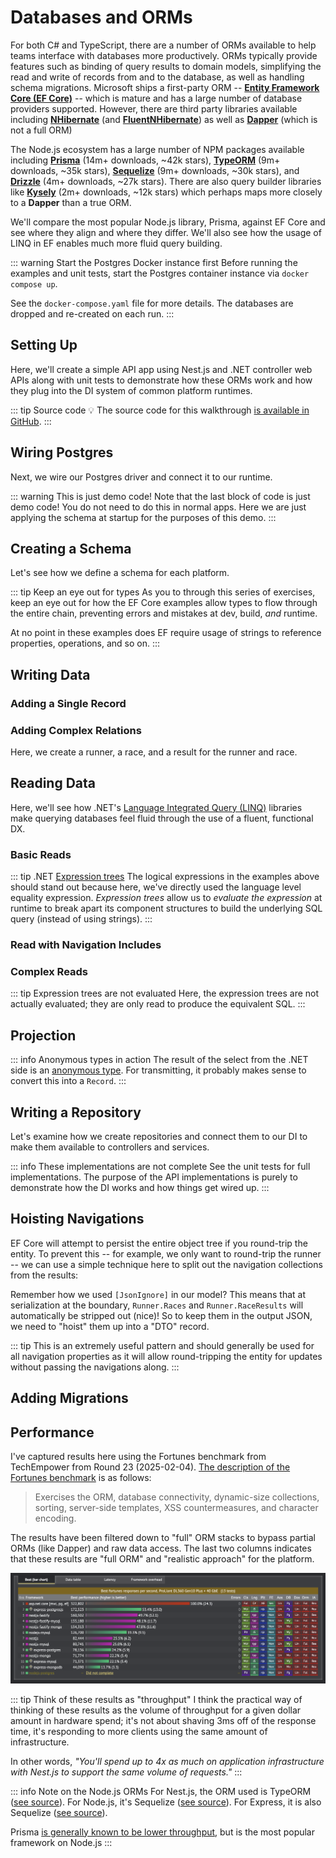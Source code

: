 # Databases and ORMs

For both C# and TypeScript, there are a number of ORMs available to help teams interface with databases more productively.  ORMs typically provide features such as binding of query results to domain models, simplifying the read and write of records from and to the database, as well as handling schema migrations.  Microsoft ships a first-party ORM -- [**Entity Framework Core (EF Core)**](https://github.com/dotnet/efcore) -- which is mature and has a large number of database providers supported.  However, there are third party libraries available including [**NHibernate**](https://github.com/nhibernate/nhibernate-core) (and [**FluentNHibernate**](https://github.com/nhibernate/fluent-nhibernate)) as well as [**Dapper**](https://github.com/DapperLib/Dapper) (which is not a full ORM)

The Node.js ecosystem has a large number of NPM packages available including [**Prisma**](https://github.com/prisma/prisma) (14m+ downloads, ~42k stars), [**TypeORM**](https://github.com/typeorm/typeorm) (9m+ downloads, ~35k stars), [**Sequelize**](https://github.com/sequelize/sequelize) (9m+ downloads, ~30k stars), and [**Drizzle**](https://github.com/drizzle-team/drizzle-orm) (4m+ downloads, ~27k stars).  There are also query builder libraries like [**Kysely**](https://github.com/kysely-org/kysely) (2m+ downloads, ~12k stars) which perhaps maps more closely to a **Dapper** than a true ORM.

We'll compare the most popular Node.js library, Prisma, against EF Core and see where they align and where they differ.  We'll also see how the usage of LINQ in EF enables much more fluid query building.

::: warning Start the Postgres Docker instance first
Before running the examples and unit tests, start the Postgres container instance via `docker compose up`.

See the `docker-compose.yaml` file for more details.  The databases are dropped and re-created on each run.
:::

## Setting Up

Here, we'll create a simple API app using Nest.js and .NET controller web APIs along with unit tests to demonstrate how these ORMs work and how they plug into the DI system of common platform runtimes.

<CodeSplitter>
  <template #left>

```ts
// 🚧  WIP
```

  </template>
  <template #right>

```shell
# Add our packages in /src/csharp/ef-api
cd src/csharp
mkdir ef-api
cd ef-api
dotnet new webapi --use-controllers --no-https

# Add Pg driver for Entity Framework
dotnet add package Npgsql.EntityFrameworkCore.PostgreSQL

# Add to allow snake_case naming (because Pg and caps are no fun)
dotnet add package EFCore.NamingConventions

# Add for migrations
dotnet add package Microsoft.EntityFrameworkCore.Design

# Add for unit tests
dotnet add package XUnit
```

  </template>
</CodeSplitter>

::: tip Source code
💡 The source code for this walkthrough [is available in GitHub](https://github.com/CharlieDigital/typescript-is-like-csharp/tree/main/src/csharp/ef-api).
:::

## Wiring Postgres

Next, we wire our Postgres driver and connect it to our runtime.

<CodeSplitter>
  <template #left>

```ts
// 🚧  WIP
```

  </template>
  <template #right>

```csharp{24,25,29-34}
// 📄 Database.cs
// This is just for us to inject the connection string (and other config)
public record DbConfig(string ConnectionString);

// This is our database.  The key is to inherit from DbContext
public class Database(DbConfig config) : DbContext {
  // This method gets called on startup and we'll configure our database
  protected override void OnConfiguring(DbContextOptionsBuilder optionsBuilder) {
    if (optionsBuilder.IsConfigured){
      return;
    }

    optionsBuilder
      .UseNpgsql(config.ConnectionString, o => o.UseAdminDatabase("postgres"))
      .UseSnakeCaseNamingConvention()
      .EnableDetailedErrors() // ⚠️ ONLY DEV CODE
      .EnableSensitiveDataLogging(); // ⚠️ ONLY DEV CODE
  }
}

// 📄 Program.cs
var connectionString = "server=127.0.0.1;port=5432;database=momo;user id=postgres;password=postgres;include error detail=true;";

builder.Services.AddSingleton(new DbConfig(connectionString));
builder.Services.AddDbContext<Database>();

var app = var app = builder.Build();

// ⚠️ ONLY DEMO CODE; NOT FOR PROD ⚠️
// Get our database from DI and ensure we create it
// (because our Docker container is ephemeral)
using var scope = app.Services.CreateScope();
var db = scope.ServiceProvider.GetService<Database>()!;
db.Database.EnsureCreated();
```

  </template>
</CodeSplitter>

::: warning This is just demo code!
Note that the last block of code is just demo code!  You do not need to do this in normal apps.  Here we are just applying the schema at startup for the purposes of this demo.
:::

## Creating a Schema

Let's see how we define a schema for each platform.

::: tip Keep an eye out for types
As you to through this series of exercises, keep an eye out for how the EF Core examples allow types to flow through the entire chain, preventing errors and mistakes at dev, build, *and* runtime.

At no point in these examples does EF require usage of strings to reference properties, operations, and so on.
:::

<CodeSplitter>
  <template #left>

```ts
// 🚧  WIP
```

  </template>
  <template #right>

```csharp{3,4}
public class Database(DbConfig config) : DbContext {
  // 👇 These two define our schema
  public DbSet<Runner> Runners { get; set; } = null!;
  public DbSet<Race> Races { get; set; } = null!;

  // ℹ️ Note that we don't map the relation table directly

  protected override void OnConfiguring(DbContextOptionsBuilder optionsBuilder) {
    // Snipped...
  }
}

// 🏃‍♀️ Runners
[Index(nameof(Email))]
public class Runner {
  [DatabaseGenerated(DatabaseGeneratedOption.Identity)]
  public int Id { get; set; }
  public required string Name { get; set; }
  public required string Email { get; set; }
  public required string Country { get; set; }
  [JsonIgnore] // 👇 Do not serialize this to JSON
  public List<Race>? Races { get; set; }
  [JsonIgnore] // 👇 Do not serialize this to JSON
  public List<RaceResult>? RaceResults { get; set; }
}

// 🏎️ Races
[Index(nameof(Date))]
public class Race {
  [DatabaseGenerated(DatabaseGeneratedOption.Identity)]
  public int Id { get; set; }
  public required string Name { get; set; }
  public required DateTime Date { get; set; }
  public required decimal DistanceKm { get; set; }
  [JsonIgnore] // 👇 Do not serialize this to JSON
  public List<Runner>? Runners { get; set; }
  [JsonIgnore] // 👇 Do not serialize this to JSON
  public List<RaceResult>? RaceResults { get; set; }
}

// 🥇 Results (maps many-to-many)
// This is an implicit table that we don't access directly but
// through the navigation of the properties
[PrimaryKey(nameof(RunnerId), nameof(RaceId))]
[Index(nameof(BibNumber))]
public class RaceResult {
  public int RunnerId { get; set; }
  public int RaceId { get; set; }
  public Runner Runner { get; set; } = null!;
  public int BibNumber { get; set; }
  public Race Race { get; set; } = null!;
  public int Position { get; set; }
  public TimeSpan Time { get; set; }
}
```

  </template>
</CodeSplitter>

## Writing Data

### Adding a Single Record

<CodeSplitter>
  <template #left>

```ts
// 🚧  WIP
```

  </template>
  <template #right>

```csharp
db.Races.Add(new () {
  Name = "New York City Marathon",
  Date = new DateTime(),
  DistanceKm = 42.195m
});

await db.SaveChangesAsync();
```

  </template>
</CodeSplitter>

### Adding Complex Relations

Here, we create a runner, a race, and a result for the runner and race.

<CodeSplitter>
  <template #left>

```ts
// 🚧  WIP
```

  </template>
  <template #right>

```csharp
var runner = new Runner() {
  Name = "Ada Lovelace",
  Email = "ada@example.org",
  Country = "United Kingdom"
};

var race = new Race() {
  Name = "New York City Marathon",
  Date = new DateTime(),
  DistanceKm = 42.195m
};

runner.Races = [race];

var result = new RaceResult() {
  Runner = runner,
  Race = race,
  BibNumber = 1,
  Position = 1,
  Time = TimeSpan.FromMinutes(120)
};

runner.RaceResults = [result];

db.Add(runner);

await db.SaveChangesAsync();
```

  </template>
</CodeSplitter>

## Reading Data

Here, we'll see how .NET's [Language Integrated Query (LINQ)](./linq.md) libraries make querying databases feel fluid through the use of a fluent, functional DX.

### Basic Reads

<CodeSplitter>
  <template #left>

```ts
// 🚧  WIP
```

  </template>
  <template #right>

```csharp
// Composing Where clauses
var loadedRunners = await db.Runners
  .Where(r => r.Name.StartsWith("Ada"))
  .Where(r => r.Name == "Alan") // logical And
  .ToListAsync();
  // ✅ 0 results

// Here we see .NET Expressions in action because
// we can actually read this equality expression at runtime
// and break it down.  Cool! 😎

// Still 0 results; same query:
loadedRunners = await db.Runners
  .Where(r => r.Name.StartsWith("Ada")
    && r.Name.StartsWith("Alan")
  )
  .ToListAsync();
  // ✅ 0 results

// 2 results
loadedRunners = await db.Runners
  .Where(r => r.Name.StartsWith("Ada")
    || r.Name.StartsWith("Alan")
  )
  .ToListAsync();
  // ✅ 2 results
```

  </template>
</CodeSplitter>

::: tip .NET [Expression trees](https://learn.microsoft.com/en-us/dotnet/csharp/advanced-topics/expression-trees/)
The logical expressions in the examples above should stand out because here, we've directly used the language level equality expression. *Expression trees* allow us to *evaluate the expression* at runtime to break apart its component structures to build the underlying SQL query (instead of using strings).
:::

### Read with Navigation Includes

<CodeSplitter>
  <template #left>

```ts
// 🚧  WIP
```

  </template>
  <template #right>

```csharp
// Read the runners and include the navigation properties
var loadedRunner = await db.Runners
  .Include(r => r.RaceResults)
  .Include(r => r.Races)
  .ToListAsync();

// Read a specific runner with filtering
var loadedAda = await db.Runners
  .Include(r => r.RaceResults)
  .Include(r => r.Races)
  .FirstAsync(r => r.Email == "ada@example.org");
```

  </template>
</CodeSplitter>

### Complex Reads

<CodeSplitter>
  <template #left>

```ts

```

  </template>
  <template #right>

```csharp
// Read with a filter on the navigation for races where
// the runner finished in the top 10, 2 hours or less, and
// the race name contained the word "New"
var loadedAda = await db.Runners
  .Include(r => r.RaceResults.Where(
    finish => finish.Position <= 10
      && finish.Time <= TimeSpan.FromHours(2)
      && finish.Race.Name.Contains("New")
    )
  )
  .FirstAsync(r => r.Email == "ada@example.org");
  // Only Ada (Runner + RaceResult populated)

// Same read, but we only want the runners (not their results)
var loadedRunners = await db.Runners
  .Where(r => r.RaceResults.Where(
    finish => finish.Position <= 10
      && finish.Time <= TimeSpan.FromHours(2)
      && finish.Race.Name.Contains("New")
    ).Any()
  ).ToListAsync();
  // Only Ada (Runner only)
```

  </template>
</CodeSplitter>

::: tip Expression trees are not evaluated
Here, the expression trees are not actually evaluated; they are only read to produce the equivalent SQL.
:::

## Projection

<CodeSplitter>
  <template #left>

```ts
// 🚧  WIP
```

  </template>
  <template #right>

```csharp{9-14}
// Load Ada's top 10 races, order by finish position, and
// project the results
var loadedAdasTop10Races = await db.Runners
  .Where(r => r.Email == "ada@example.org")
  .SelectMany(r => r.RaceResults!.Where(
    finish => finish.Position <= 10)
  )
  // ✨ Notice how everything is fully typed downstack
  .Select(finish => new {
    Runner = finish.Runner.Name,
    Race = finish.Race.Name,
    finish.Position,
    finish.Time
  })
  .OrderBy(r => r.Position)
  .ToListAsync();

/*
* [
*  { Runner: "Ada Lovelace", Race: "New York City Marathon", Position: 1, Time: 00:02:00 }
*  { Runner: "Ada Lovelace", Race: "Boston Marathon", Position: 5, Time: 00:02:25 }
* ]
*/
```

  </template>
</CodeSplitter>

::: info Anonymous types in action
The result of the select from the .NET side is an [anonymous type](../basics/classes.md#anonymous-types).  For transmitting, it probably makes sense to convert this into a `Record`.
:::

## Writing a Repository

Let's examine how we create repositories and connect them to our DI to make them available to controllers and services.

::: info These implementations are not complete
See the unit tests for full implementations.  The purpose of the API implementations is purely to demonstrate how the DI works and how things get wired up.
:::

<CodeSplitter>
  <template #left>

```ts
// 🚧  WIP
```

  </template>
  <template #right>

```csharp{40,49,54-58}
// 📄 ResultsRepository.cs: Sample repository
public class ResultsRepository(
  Database db // 👈 Injected via DI
) {
  public async Task<IEnumerable<RunnerRaceResult>> Top10FinishesByRunner(string email)
    => (await db.Runners
      .Where(r => r.Email == email)
      .SelectMany(r => r.RaceResults!.Where(
        finish => finish.Position <= 10)
      )
      // ✨ Notice how everything is fully typed downstack
      .Select(finish => new {
          RunnerName = finish.Runner.Name,
          RaceName = finish.Race.Name,
          finish.Position,
          finish.Time,
          RaceDate = finish.Race.Date
        }
      )
      .OrderBy(r => r.Position)
      .ToListAsync())
      .Select(r => new RunnerRaceResult(
        r.RunnerName,
        r.RaceName,
        r.Position,
        r.Time,
        r.RaceDate
      ));
}

public record RunnerRaceResult(
  string RunnerName,
  string RaceName,
  int Position,
  TimeSpan Time,
  DateTime RaceDate
);

// 📄 Program.cs: set up our DI
builder.Services.AddScoped<ResultsRepository>();
builder.Services.AddSingleton(new DbConfig(connectionString));
builder.Services.AddDbContext<Database>();

// 📄 AppController.cs: Add our endpoint and DI
[ApiController]
[Route("[controller]")]
public class AppController(
  ILogger<AppController> logger,
  ResultsRepository resultsRepository
) : ControllerBase {
  [HttpGet]
  public string Get() => "Hello, World!";

  [HttpGet("/top10/{email}")]
  public async Task<List<RunnerRaceResult>> GetTop10FinishesByRunner(string email) {
    var results = await resultsRepository.Top10FinishesByRunner(email);
    return [.. results];
  }
}
```

  </template>
</CodeSplitter>

## Hoisting Navigations

EF Core will attempt to persist the entire object tree if you round-trip the entity.  To prevent this -- for example, we only want to round-trip the runner -- we can use a simple technique here to split out the navigation collections from the results:

<CodeSplitter>
  <template #left>

```ts
// 🚧  WIP
```

  </template>
  <template #right>

```csharp{4,5,20-22}
// 📄 ResultsRepository.cs: Retrieve a runner and her results
public async Task<Runner> RunnerResults(string email)
  => await db.Runners
    .Include(r => r.RaceResults) // 👈 Included
    .Include(r => r.Races) // 👈 Included
    .FirstAsync(r => r.Email == email);

// We "hoist" our dependent properties here.
public record RunnerResults(
  Runner Runner,
  Races[] Races,
  RaceResult[] Results
);

// 📄 AppController.cs: Endpoint for runner and results
[HttpGet("/results/{email}")]
public async Task<RunnerResults> GetRunnerResults(string email) {
  var result = await resultsRepository.RunnerResults(email);
  return new(
    result,  // 👈 Will NOT have .Races and .Result in JSON output
    [..result.RaceResults ?? []], // 👈 Hoisted
    [..result.Races ?? []]  // 👈 Hoisted
  );
}
```

  </template>
</CodeSplitter>

Remember how we used `[JsonIgnore]` in our model? This means that at serialization at the boundary, `Runner.Races` and `Runner.RaceResults` will automatically be stripped out (nice)!  So to keep them in the output JSON, we need to "hoist" them up into a "DTO" record.

::: tip
This is an extremely useful pattern and should generally be used for all navigation properties as it will allow round-tripping the entity for updates without passing the navigations along.
:::

## Adding Migrations

<CodeSplitter>
  <template #left>

```ts
// 🚧  WIP
```

  </template>
  <template #right>

```shell
# From /src/csharp/ef-api
dotnet ef migrations add Initial

# Generate idempotent SQL file (best for upstream deployment)
dotnet ef migrations script \
  --output Migrations/Scripted/migration.sql \
  --idempotent

# Apply updates
dotnet ef database update
```

  </template>
</CodeSplitter>

## Performance

I've captured results here using the Fortunes benchmark from TechEmpower from Round 23 (2025-02-04).  [The description of the Fortunes benchmark](https://github.com/TechEmpower/FrameworkBenchmarks/wiki/Project-Information-Framework-Tests-Overview) is as follows:

> Exercises the ORM, database connectivity, dynamic-size collections, sorting, server-side templates, XSS countermeasures, and character encoding.

The results have been filtered down to "full" ORM stacks to bypass partial ORMs (like Dapper) and raw data access.  The last two columns indicates that these results are "full ORM" and "realistic approach" for the platform.

![ORM performance](../../assets/orm-perf.png)

::: tip Think of these results as "throughput"
I think the practical way of thinking of these results as the volume of throughput for a given dollar amount in hardware spend; it's not about shaving 3ms off of the response time, it's responding to more clients using the same amount of infrastructure.

In other words, *"You'll spend up to 4x as much on application infrastructure with Nest.js to support the same volume of requests."*
:::

::: info Note on the Node.js ORMs
For Nest.js, the ORM used is TypeORM ([see source](https://github.com/TechEmpower/FrameworkBenchmarks/blob/master/frameworks/TypeScript/nest/package.json#L35)).  For Node.js, it's Sequelize ([see source](https://github.com/TechEmpower/FrameworkBenchmarks/blob/master/frameworks/JavaScript/nodejs/package.json#L17)).  For Express, it is also Sequelize ([see source](https://github.com/TechEmpower/FrameworkBenchmarks/blob/master/frameworks/JavaScript/express/package.json#L17)).

Prisma [is generally known to be lower throughput](https://github.com/geldata/imdbench?tab=readme-ov-file#javascript-orms-full-report), but is the most popular framework on Node.js
:::
